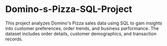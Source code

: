 # Domino-s-Pizza-SQL-Project
This project analyzes Domino's Pizza sales data using SQL to gain insights into customer preferences, order trends, and business performance. The dataset includes order details, customer demographics, and transaction records.
